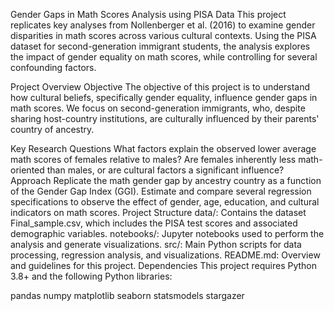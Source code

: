 Gender Gaps in Math Scores Analysis using PISA Data
This project replicates key analyses from Nollenberger et al. (2016) to examine gender disparities in math scores across various cultural contexts. Using the PISA dataset for second-generation immigrant students, the analysis explores the impact of gender equality on math scores, while controlling for several confounding factors.

Project Overview
Objective
The objective of this project is to understand how cultural beliefs, specifically gender equality, influence gender gaps in math scores. We focus on second-generation immigrants, who, despite sharing host-country institutions, are culturally influenced by their parents' country of ancestry.

Key Research Questions
What factors explain the observed lower average math scores of females relative to males?
Are females inherently less math-oriented than males, or are cultural factors a significant influence?
Approach
Replicate the math gender gap by ancestry country as a function of the Gender Gap Index (GGI).
Estimate and compare several regression specifications to observe the effect of gender, age, education, and cultural indicators on math scores.
Project Structure
data/: Contains the dataset Final_sample.csv, which includes the PISA test scores and associated demographic variables.
notebooks/: Jupyter notebooks used to perform the analysis and generate visualizations.
src/: Main Python scripts for data processing, regression analysis, and visualizations.
README.md: Overview and guidelines for this project.
Dependencies
This project requires Python 3.8+ and the following Python libraries:

pandas
numpy
matplotlib
seaborn
statsmodels
stargazer

